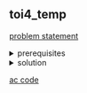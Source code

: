 ## toi4_temp
[problem statement](https://programming.in.th/tasks/toi4_temp)

<details>
  <summary>prerequisites</summary>
  <ul>
    <li>Graph Transversal</li>
    <ul>
      <li>BFS <a href="https://usaco.guide/silver/flood-fill?lang=cpp">Flood Fill · USACO Guide</a></li>
    </ul>
  </ul>
</details>

<details>
  <summary>solution</summary>
  <p>โจทย์มี grid และให้จุดเริ่มต้นมา โจทย์ให้เราเดินจากจุดเริ่มต้นไปหาช่องที่มีค่ามากสุดที่เราไปหาได้ โจทย์ถามหาว่าค่านั้นมีค่าเท่าไหร่ โดยที่เราห้ามผ่านช่องที่มีค่า = 100.</p>
  <p><ins>-BFS-</ins>:</p>
  <p>เราก็สามารถทำการ BFS จากจุดนั้นไปหาจุดที่ติดกันทั้งสี่ทิศทางโดยเราแค่ต้องเพิ่มเงื่อนไขจาก BFS ปกติคือการ check ว่าช่องที่จะไปมีค่า > ค่าที่เราอยู่ไหม</p>
</details>

[ac code](./toi04_temp.cpp)
